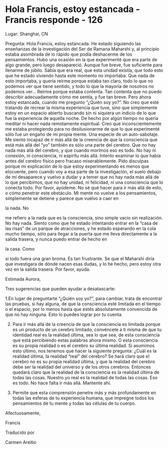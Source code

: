# Hola Francis, estoy estancada - Francis responde - 126

Lugar: Shanghai, CN

Pregunta: Hola Francis, estoy estancada. He estado siguiendo las enseñanzas de la investigación del Ser de Ramana Maharshi y, al principio estaba asombrada de lo rápido que podía deshacerme de los pensamientos. Hubo una ocasión en la que experimenté que era parte de algo grande, pero luego desapareció. Aunque fue breve, fue suficiente para llenarme de júbilo. Sabía que era real, que esta unidad existía, que todo esto que he estado viviendo hasta este momento no importaba. Que nada de esto importaba, y quería reírme porque estaba tan claro, todo lo que no podemos ver que tiene sentido, y todo lo que la mayoría de nosotros no podemos ver… Reírme porque estaba contenta. Tan contenta que no puedo describir adecuadamente cómo me sentía, y fue tan breve. Pero ahora estoy estancada, cuando me pregunto “¿Quién soy yo?”. No creo que esté tratando de recrear la misma experiencia que tuve, sino que simplemente estoy en un espacio abierto buscando sin ni siquiera un indicio de lo que fue la experiencia de aquella noche. De hecho por algún tiempo no quería meditar ni hacer nada remotamente espiritual. Creo que inconscientemente me estaba protegiendo para no desilusionarme de que lo que experimenté sólo fue un engaño de mi propia mente. Una especie de un auto-sabotaje. Me siento incapaz de ir más allá de la creencia de que la consciencia que está más allá del “yo” también es sólo una parte del cerebro. Que no hay nada más allá del cerebro, y que cuando morimos eso es todo. No hay ni conexión, ni consciencia, ni espíritu más allá. Intento examinar lo que había antes del cerebro físico pero fracaso miserablemente. Pido disculpas porque mi explicación de lo que estoy experimentando es menos que elocuente, pero cuando voy a esa parte de la investigación, el suelo debajo de mí desaparece y vuelvo a dudar y a temer que no hay nada más allá de lo que percibimos, que no hay unidad, ni felicidad, ni una consciencia que lo conecta todo. Por favor, ayúdeme. No sé qué hacer para ir más allá de esto, o cómo penetrar este obstáculo. Mi mente no vuelve a los pensamientos, simplemente se detiene y parece que vuelvo a caer en

la nada. No

me refiero a la nada que es la consciencia, sino simple vacío sin realización. No hay nada. Siento como que he estado intentando entrar en la “casa de las risas” de un parque de atracciones, y he estado esperando en la cola mucho tiempo, sólo para llegar a la puerta que me lleva directamente a la salida trasera, y nunca puedo entrar de hecho en

la casa. Como

si todo fuera una gran broma. Es tan frustrante. Se que el Maharshi diría que investigara de dónde nacen esas dudas, y lo he hecho, pero estoy otra vez en la salida trasera. Por favor, ayuda.

Estimada Aurora,

Tres sugerencias que pueden ayudar a desatascarte:

1.En lugar de preguntarte “¿Quién soy yo?”, para cambiar, trata de encontrar las pruebas, si hay alguna, de que la consciencia esté limitada en el tiempo o el espacio, por lo menos hasta que estés absolutamente convencida de que no hay ninguna. Esto lo puedes lograr por tu cuenta.

2. Para ir más allá de la creencia de que la consciencia es limitada porque es un producto de un cerebro limitado, convéncete a ti misma de que tu identidad real es la realidad última, sea lo que sea, de esta consciencia que está percibiendo estas palabras ahora mismo. O esta consciencia es su propia realidad o es el cerebro su última realidad. Si asumimos esto último, nos tenemos que hacer la siguiente pregunta: ¿Cuál es la realidad última, la realidad “real” del cerebro? Se hará claro que el cerebro no es su propia realidad última, y que la realidad del cerebro debe ser la realidad del universo y de los otros cerebros. Entonces quedará claro que la realidad de la consciencia es la realidad última de todas las cosas. Nuestro yo real es la realidad de todas las cosas. Eso es todo. No hace falta ir más allá. Mantente ahí.

3. Permite que esta comprensión penetre más y más profundamente en todas las esferas de tu experiencia humana, que impregne todos los pensamientos de tu mente y todas las células de tu cuerpo.

Afectuosamente,

Francis

Traducido por

Carmen Areitio

